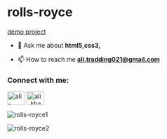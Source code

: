 # rolls-royce

[demo project](https://alikhazaeii.github.io/rolls-royce/)

- 💬 Ask me about **html5,css3,**

- 📫 How to reach me **ali.tradding021@gmail.com**

<h3 align="left">Connect with me:</h3>
<p align="left">
<a href="https://linkedin.com/in/ali-khazaei021" target="blank"><img align="center" src="https://raw.githubusercontent.com/rahuldkjain/github-profile-readme-generator/master/src/images/icons/Social/linked-in-alt.svg" alt="ali-khazaei021" height="30" width="40" /></a>
<a href="https://instagram.com/ali_khazaei_developer" target="blank"><img align="center" src="https://raw.githubusercontent.com/rahuldkjain/github-profile-readme-generator/master/src/images/icons/Social/instagram.svg" alt="ali_khazaei_developer" height="30" width="40" /></a>
</p>


![rolls-royce1](https://github.com/user-attachments/assets/7114c62a-4544-4601-ad58-f808fae99aca)

![rolls-royce2](https://github.com/user-attachments/assets/120f6a4f-0493-4fc3-a3c6-f991919406a1)


